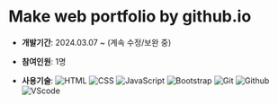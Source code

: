 # Make web portfolio by github.io
- **개발기간**: 2024.03.07 ~ (계속 수정/보완 중)

- **참여인원**: 1명
  
- **사용기술**:
![HTML](https://img.shields.io/badge/HTML-E34F26?style=flat-square&logo=html5&logoColor=white)
![CSS](https://img.shields.io/badge/CSS-1572B6?style=flat-square&logo=css3&logoColor=white)
![JavaScript](https://img.shields.io/badge/JavaScript-F7DF1E?style=flat-square&logo=javascript&logoColor=black)
![Bootstrap](https://img.shields.io/badge/Bootstrap-7952B3?style=flat-square&logo=bootstrap&logoColor=white)
![Git](https://img.shields.io/badge/Git-F05032?style=flat-square&logo=git&logoColor=white)
![Github](https://img.shields.io/badge/GitHub-181717?style=flat-square&logo=github&logoColor=white)
![VScode](https://img.shields.io/badge/VS_Code-007ACC?style=flat-square&logo=visual-studio-code&logoColor=white)
